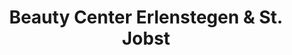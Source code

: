 ---
title: "Beauty Center Erlenstegen & St. Jobst"
url: /nuernberg/beauty-center-erlenstegen-und-st-jobst/
shop: Kosmetik
---